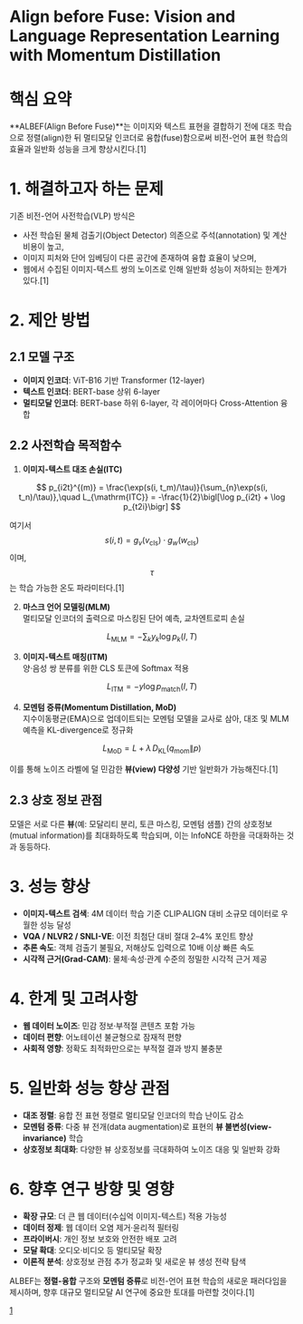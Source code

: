 # Align before Fuse: Vision and Language Representation Learning with Momentum Distillation

# 핵심 요약  
**ALBEF(Align Before Fuse)**는 이미지와 텍스트 표현을 결합하기 전에 대조 학습으로 정렬(align)한 뒤 멀티모달 인코더로 융합(fuse)함으로써 비전-언어 표현 학습의 효율과 일반화 성능을 크게 향상시킨다.[1]

# 1. 해결하고자 하는 문제  
기존 비전-언어 사전학습(VLP) 방식은  
- 사전 학습된 물체 검출기(Object Detector) 의존으로 주석(annotation) 및 계산 비용이 높고,  
- 이미지 피처와 단어 임베딩이 다른 공간에 존재하여 융합 효율이 낮으며,  
- 웹에서 수집된 이미지-텍스트 쌍의 노이즈로 인해 일반화 성능이 저하되는 한계가 있다.[1]

# 2. 제안 방법  
## 2.1 모델 구조  
- **이미지 인코더**: ViT-B16 기반 Transformer (12-layer)  
- **텍스트 인코더**: BERT-base 상위 6-layer  
- **멀티모달 인코더**: BERT-base 하위 6-layer, 각 레이어마다 Cross-Attention 융합  

## 2.2 사전학습 목적함수  
1) **이미지-텍스트 대조 손실(ITC)**  

$$
   p_{i2t}^{(m)} = \frac{\exp(s(i, t_m)/\tau)}{\sum_{n}\exp(s(i, t_n)/\tau)},\quad
   L_{\mathrm{ITC}} = -\frac{1}{2}\bigl[\log p_{i2t} + \log p_{t2i}\bigr]
   $$  
   
여기서 $$s(i,t)=g_v(v_{\mathrm{cls}})\cdot g_w(w_{\mathrm{cls}})$$이며, $$\tau$$는 학습 가능한 온도 파라미터다.[1]

2) **마스크 언어 모델링(MLM)**  
   멀티모달 인코더의 출력으로 마스킹된 단어 예측, 교차엔트로피 손실  

$$
   L_{\mathrm{MLM}} = -\sum_{k} y_k\log p_k(I,T)
   $$

3) **이미지-텍스트 매칭(ITM)**  
   양·음성 쌍 분류를 위한 CLS 토큰에 Softmax 적용  

$$
   L_{\mathrm{ITM}} = -y\log p_{\mathrm{match}}(I,T)
   $$

4) **모멘텀 증류(Momentum Distillation, MoD)**  
   지수이동평균(EMA)으로 업데이트되는 모멘텀 모델을 교사로 삼아, 대조 및 MLM 예측을 KL-divergence로 정규화  

$$
   L_{\mathrm{MoD}} = L + \lambda\,D_{\mathrm{KL}}(q_{\text{mom}}\|p)
   $$  
   
이를 통해 노이즈 라벨에 덜 민감한 **뷰(view) 다양성** 기반 일반화가 가능해진다.[1]

## 2.3 상호 정보 관점  
모델은 서로 다른 **뷰**(예: 모달리티 분리, 토큰 마스킹, 모멘텀 샘플) 간의 상호정보(mutual information)를 최대화하도록 학습되며, 이는 InfoNCE 하한을 극대화하는 것과 동등하다.

# 3. 성능 향상  
- **이미지-텍스트 검색**: 4M 데이터 학습 기준 CLIP·ALIGN 대비 소규모 데이터로 우월한 성능 달성  
- **VQA / NLVR2 / SNLI-VE**: 이전 최첨단 대비 절대 2–4% 포인트 향상  
- **추론 속도**: 객체 검출기 불필요, 저해상도 입력으로 10배 이상 빠른 속도  
- **시각적 근거(Grad-CAM)**: 물체·속성·관계 수준의 정밀한 시각적 근거 제공  

# 4. 한계 및 고려사항  
- **웹 데이터 노이즈**: 민감 정보·부적절 콘텐츠 포함 가능  
- **데이터 편향**: 어노테이션 불균형으로 잠재적 편향  
- **사회적 영향**: 정확도 최적화만으로는 부적절 결과 방지 불충분  

# 5. 일반화 성능 향상 관점  
- **대조 정렬**: 융합 전 표현 정렬로 멀티모달 인코더의 학습 난이도 감소  
- **모멘텀 증류**: 다중 뷰 전개(data augmentation)로 표현의 **뷰 불변성(view-invariance)** 학습  
- **상호정보 최대화**: 다양한 뷰 상호정보를 극대화하여 노이즈 대응 및 일반화 강화  

# 6. 향후 연구 방향 및 영향  
- **확장 규모**: 더 큰 웹 데이터(수십억 이미지-텍스트) 적용 가능성  
- **데이터 정제**: 웹 데이터 오염 제거·윤리적 필터링  
- **프라이버시**: 개인 정보 보호와 안전한 배포 고려  
- **모달 확대**: 오디오·비디오 등 멀티모달 확장  
- **이론적 분석**: 상호정보 관점 추가 정교화 및 새로운 뷰 생성 전략 탐색  

ALBEF는 **정렬-융합** 구조와 **모멘텀 증류**로 비전-언어 표현 학습의 새로운 패러다임을 제시하며, 향후 대규모 멀티모달 AI 연구에 중요한 토대를 마련할 것이다.[1]

[1](https://ppl-ai-file-upload.s3.amazonaws.com/web/direct-files/attachments/65988149/9d22b341-0dd3-461a-a4ad-9d8f1250d6c8/2107.07651v2.pdf)
